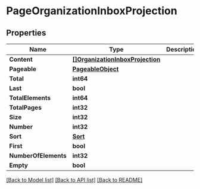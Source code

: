 # PageOrganizationInboxProjection

## Properties

Name | Type | Description | Notes
------------ | ------------- | ------------- | -------------
**Content** | [**[]OrganizationInboxProjection**](OrganizationInboxProjection) |  | [optional] 
**Pageable** | [**PageableObject**](PageableObject) |  | [optional] 
**Total** | **int64** |  | [optional] 
**Last** | **bool** |  | [optional] 
**TotalElements** | **int64** |  | [optional] 
**TotalPages** | **int32** |  | [optional] 
**Size** | **int32** |  | [optional] 
**Number** | **int32** |  | [optional] 
**Sort** | [**Sort**](Sort) |  | [optional] 
**First** | **bool** |  | [optional] 
**NumberOfElements** | **int32** |  | [optional] 
**Empty** | **bool** |  | [optional] 

[[Back to Model list]](../README#documentation-for-models) [[Back to API list]](../README#documentation-for-api-endpoints) [[Back to README]](../README)



